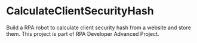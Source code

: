 # CalculateClientSecurityHash
Build a RPA robot to calculate client security hash from a website and store them. This project is part of RPA Developer Advanced Project.
